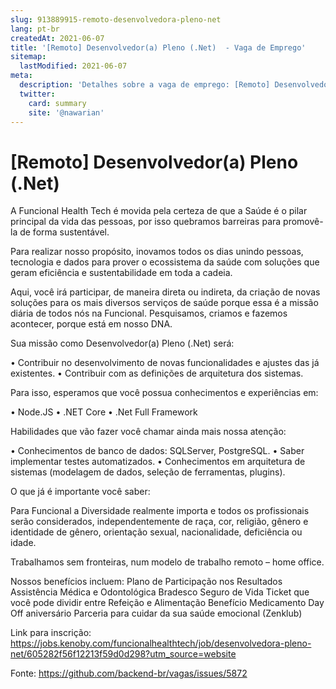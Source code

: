 ```yaml
---
slug: 913889915-remoto-desenvolvedora-pleno-net
lang: pt-br
createdAt: 2021-06-07
title: '[Remoto] Desenvolvedor(a) Pleno (.Net)  - Vaga de Emprego'
sitemap:
  lastModified: 2021-06-07
meta:
  description: 'Detalhes sobre a vaga de emprego: [Remoto] Desenvolvedor(a) Pleno (.Net) '
  twitter:
    card: summary
    site: '@nawarian'
---
```


# [Remoto] Desenvolvedor(a) Pleno (.Net) 

A Funcional Health Tech é movida pela certeza de que a Saúde é o pilar principal da vida das pessoas, por isso quebramos barreiras para promovê-la de forma sustentável.

Para realizar nosso propósito, inovamos todos os dias unindo pessoas, tecnologia e dados para prover o ecossistema da saúde com soluções que geram eficiência e sustentabilidade em toda a cadeia.

Aqui, você irá participar, de maneira direta ou indireta, da criação de novas soluções para os mais diversos serviços de saúde porque essa é a missão diária de todos nós na Funcional.  Pesquisamos, criamos e fazemos acontecer, porque está em nosso DNA.

Sua missão como Desenvolvedor(a) Pleno (.Net) será:

• Contribuir no desenvolvimento de novas funcionalidades e ajustes das já existentes.
• Contribuir com as definições de arquitetura dos sistemas.

Para isso, esperamos que você possua conhecimentos e experiências em:

• Node.JS
• .NET Core
• .Net Full Framework

Habilidades que vão fazer você chamar ainda mais nossa atenção:

• Conhecimentos de banco de dados: SQLServer, PostgreSQL. 
• Saber implementar testes automatizados. 
• Conhecimentos em arquitetura de sistemas (modelagem de dados, seleção de ferramentas, plugins). 

O que já é importante você saber:

Para Funcional a Diversidade realmente importa e todos os profissionais serão considerados, independentemente de raça, cor, religião, gênero e identidade de gênero, orientação sexual, nacionalidade, deficiência ou idade.

Trabalhamos sem fronteiras, num modelo de trabalho remoto – home office.

Nossos benefícios incluem:
Plano de Participação nos Resultados
Assistência Médica e Odontológica Bradesco
Seguro de Vida
Ticket que você pode dividir entre Refeição e Alimentação
Benefício Medicamento
Day Off aniversário
Parceria para cuidar da sua saúde emocional (Zenklub)

Link para inscrição: https://jobs.kenoby.com/funcionalhealthtech/job/desenvolvedora-pleno-net/605282f56f12213f59d0d298?utm_source=website

Fonte: https://github.com/backend-br/vagas/issues/5872